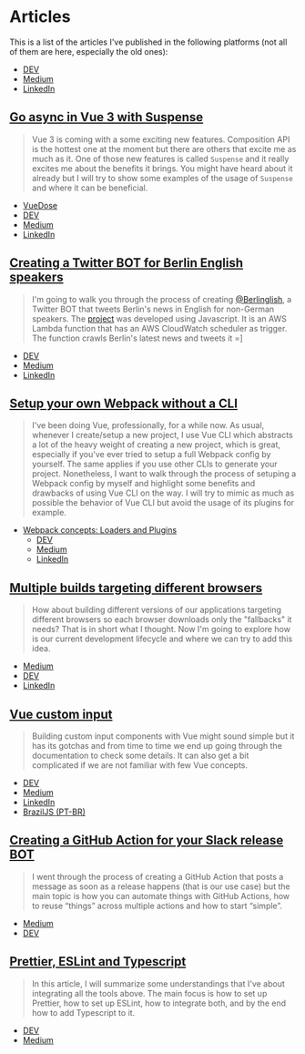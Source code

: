 # Articles

This is a list of the articles I've published in the following platforms (not all of them are here, especially the old ones):

- [DEV](https://dev.to/viniciuskneves/)
- [Medium](https://viniciuskneves.medium.com)
- [LinkedIn](https://www.linkedin.com/in/viniciuskneves/detail/recent-activity/posts/)

## [Go async in Vue 3 with Suspense](./go-async-in-vue-3-with-suspense.md)

> Vue 3 is coming with a some exciting new features. Composition API is the hottest one at the moment but there are others that excite me as much as it. One of those new features is called `Suspense` and it really excites me about the benefits it brings. You might have heard about it already but I will try to show some examples of the usage of `Suspense` and where it can be beneficial.

- [VueDose](https://vuedose.tips/go-async-in-vue-3-with-suspense)
- [DEV](https://dev.to/viniciuskneves/go-async-in-vue-3-with-suspense-4860)
- [Medium](https://viniciuskneves.medium.com/go-async-in-vue-3-with-suspense-a33bc0469be8)
- [LinkedIn](https://www.linkedin.com/pulse/go-async-vue-3-suspense-vinicius-kiatkoski-neves/)

## [Creating a Twitter BOT for Berlin English speakers](./creating-a-twitter-bot-for-berlin-english-speakers.md)

> I'm going to walk you through the process of creating [@Berlinglish](https://twitter.com/Berlinglish), a Twitter BOT that tweets Berlin's news in English for non-German speakers. The [project](https://github.com/viniciuskneves/berlinglish) was developed using Javascript. It is an AWS Lambda function that has an AWS CloudWatch scheduler as trigger. The function crawls Berlin's latest news and tweets it =]

- [DEV](https://dev.to/viniciuskneves/creating-a-twitter-bot-for-berlin-english-speakers-33p7)
- [Medium](https://viniciuskneves.medium.com/creating-a-twitter-bot-for-berlin-english-speakers-319eb4d1252e)
- [LinkedIn](https://www.linkedin.com/pulse/creating-twitter-bot-berlin-english-speakers-vinicius-kiatkoski-neves/)

## [Setup your own Webpack without a CLI](https://github.com/viniciuskneves/articles/tree/master/setup-your-own-webpack-without-a-cli)

> I've been doing Vue, professionally, for a while now. As usual, whenever I create/setup a new project, I use Vue CLI which abstracts a lot of the heavy weight of creating a new project, which is great, especially if you've ever tried to setup a full Webpack config by yourself. The same applies if you use other CLIs to generate your project. Nonetheless, I want to walk through the process of setuping a Webpack config by myself and highlight some benefits and drawbacks of using Vue CLI on the way. I will try to mimic as much as possible the behavior of Vue CLI but avoid the usage of its plugins for example.

- [Webpack concepts: Loaders and Plugins](https://github.com/viniciuskneves/articles/blob/master/setup-your-own-webpack-without-a-cli/webpack-concepts-loaders-and-plugins.md)
  - [DEV](https://dev.to/viniciuskneves/webpack-concepts-loaders-and-plugins-5ed0)
  - [Medium](https://viniciuskneves.medium.com/webpack-concepts-loaders-and-plugins-26c6ddb959c2)
  - [LinkedIn](https://www.linkedin.com/pulse/webpack-concepts-loaders-plugins-vinicius-kiatkoski-neves/)

## [Multiple builds targeting different browsers](./multiple-builds-targeting-different-browsers/README.md)

> How about building different versions of our applications targeting different browsers so each browser downloads only the "fallbacks" it needs? That is in short what I thought. Now I'm going to explore how is our current development lifecycle and where we can try to add this idea.

- [Medium](https://medium.com/homeday/multiple-builds-targeting-different-browsers-bacb7bfc7e1a)
- [DEV](https://dev.to/viniciuskneves/multiple-builds-targeting-different-browsers-jcl)
- [LinkedIn](https://www.linkedin.com/pulse/multiple-builds-targeting-different-browsers-vinicius-kiatkoski-neves/)

## [Vue custom input](./vue-custom-input.md)

> Building custom input components with Vue might sound simple but it has its gotchas and from time to time we end up going through the documentation to check some details. It can also get a bit complicated if we are not familiar with few Vue concepts.

- [DEV](https://dev.to/viniciuskneves/vue-custom-input-bk8)
- [Medium](https://viniciuskneves.medium.com/vue-custom-input-501c48788a2f)
- [LinkedIn](https://www.linkedin.com/pulse/vue-custom-input-vinicius-kiatkoski-neves)
- [BrazilJS (PT-BR)](https://www.braziljs.org/p/d6da716b-8e83-4dc0-af1b-b79006b5808a)

## [Creating a GitHub Action for your Slack release BOT](./creating-a-github-action-for-your-slack-release-bot/README.md)

> I went through the process of creating a GitHub Action that posts a message as soon as a release happens (that is our use case) but the main topic is how you can automate things with GitHub Actions, how to reuse “things” across multiple actions and how to start “simple”.

- [Medium](https://medium.com/homeday/creating-a-github-action-for-your-slack-release-bot-231216ffd2d4)
- [DEV](https://dev.to/viniciuskneves/creating-a-github-action-for-your-slack-release-bot-ppj)

## [Prettier, ESLint and Typescript](./prettier-eslint-typescript/README.md)

> In this article, I will summarize some understandings that I've about integrating all the tools above. The main focus is how to set up Prettier, how to set up ESLint, how to integrate both, and by the end how to add Typescript to it.

- [DEV](https://dev.to/viniciuskneves/prettier-eslint-and-typescript-491j)
- [Medium](https://viniciuskneves.medium.com/prettier-eslint-and-typescript-432e0ce06f01)
